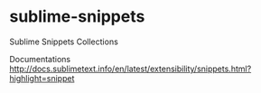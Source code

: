 # sublime-snippets
Sublime Snippets Collections

Documentations
http://docs.sublimetext.info/en/latest/extensibility/snippets.html?highlight=snippet
